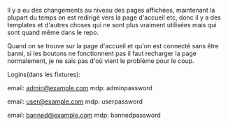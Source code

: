 Il y a eu des changements au niveau des pages affichées, maintenant la plupart du temps on est redirigé vers la page d'accueil etc,
donc il y a des templates et d'autres choses qui ne sont plus vraiment utilisées mais qui sont quand même dans le repo.

Quand on se trouve sur la page d'accueil et qu'on est connecté sans être banni, si les boutons ne fonctionnent pas il faut recharger la page normalement, je ne sais pas d'où vient le problème pour le coup.

Logins(dans les fixtures):

email: admin@example.com
mdp: adminpassword

email: user@example.com
mdp: userpassword

email: banned@example.com
mdp: bannedpassword
